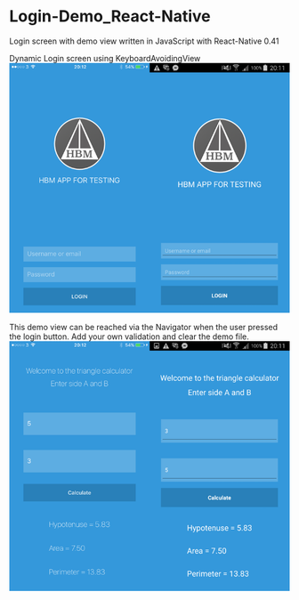 # Login-Demo_React-Native

Login screen with demo view written in JavaScript with React-Native 0.41

Dynamic Login screen using KeyboardAvoidingView
![Alt text](/Screenshots/login.png?raw=true "login")

This demo view can be reached via the Navigator when the user pressed the login button.
Add your own validation and clear the demo file.
![Alt text](/Screenshots/calc.png?raw=true "calc")
